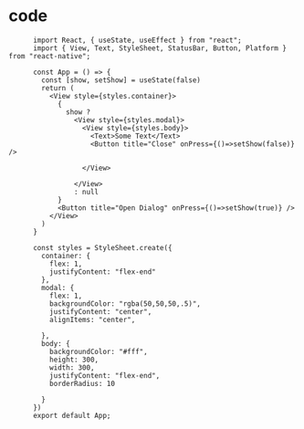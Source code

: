 


# code 


          import React, { useState, useEffect } from "react";
          import { View, Text, StyleSheet, StatusBar, Button, Platform } from "react-native";

          const App = () => {
            const [show, setShow] = useState(false)
            return (
              <View style={styles.container}>
                {
                  show ?
                    <View style={styles.modal}>
                      <View style={styles.body}>
                        <Text>Some Text</Text>
                        <Button title="Close" onPress={()=>setShow(false)} />

                      </View>

                    </View>
                    : null
                }
                <Button title="Open Dialog" onPress={()=>setShow(true)} />
              </View>
            )
          }

          const styles = StyleSheet.create({
            container: {
              flex: 1,
              justifyContent: "flex-end"
            },
            modal: {
              flex: 1,
              backgroundColor: "rgba(50,50,50,.5)",
              justifyContent: "center",
              alignItems: "center",

            },
            body: {
              backgroundColor: "#fff",
              height: 300,
              width: 300,
              justifyContent: "flex-end",
              borderRadius: 10

            }
          })
          export default App;

